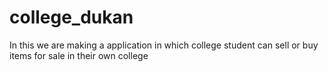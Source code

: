 # college_dukan
In this we are making a application in which college student can sell or buy items for sale in their own college
